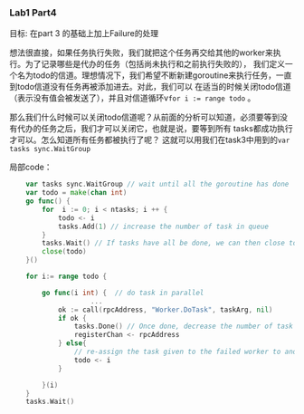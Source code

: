 ### Lab1 Part4

目标: 在part 3 的基础上加上Failure的处理

想法很直接，如果任务执行失败，我们就把这个任务再交给其他的worker来执行。为了记录哪些是代办的任务（包括尚未执行和之前执行失败的），
我们定义一个名为todo的信道。理想情况下，我们希望不断新建goroutine来执行任务，一直到todo信道没有任务再被添加进去。对此，我们可以
在适当的时候关闭todo信道（表示没有值会被发送了），并且对信道循环v`for i := range todo` 。

那么我们什么时候可以关闭todo信道呢？从前面的分析可以知道，必须要等到没有代办的任务之后，我们才可以关闭它，也就是说，要等到所有
tasks都成功执行才可以。怎么知道所有任务都被执行了呢？ 这就可以用我们在task3中用到的`var tasks sync.WaitGroup`

局部code：

```go
	var tasks sync.WaitGroup // wait until all the goroutine has done
	var todo = make(chan int)
	go func() {
		for  i := 0; i < ntasks; i ++ {
			todo <- i
			tasks.Add(1) // increase the number of task in queue
		}
		tasks.Wait() // If tasks have all be done, we can then close todo channel
		close(todo)
	}()

	for i:= range todo {

		go func(i int) {  // do task in parallel
                    ... 
			ok := call(rpcAddress, "Worker.DoTask", taskArg, nil)
			if ok {
				tasks.Done() // Once done, decrease the number of task in queueÇ
				registerChan <- rpcAddress
			} else{
				// re-assign the task given to the failed worker to another worker
				todo <- i
			}

		}(i)
	}
	tasks.Wait()
```
